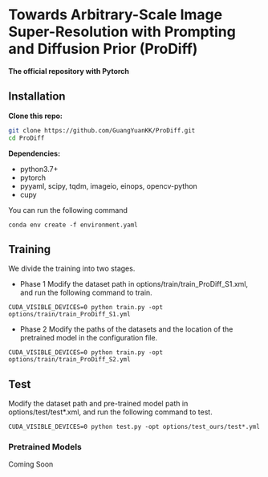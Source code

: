 # Towards Arbitrary-Scale Image Super-Resolution with Prompting and Diffusion Prior (ProDiff)
**The official repository with Pytorch**

## Installation
**Clone this repo:**
```bash
git clone https://github.com/GuangYuanKK/ProDiff.git
cd ProDiff
```
**Dependencies:**
- python3.7+
- pytorch
- pyyaml, scipy, tqdm, imageio, einops, opencv-python
- cupy

You can run the following command
```
conda env create -f environment.yaml
```

## Training
We divide the training into two stages.
-  Phase 1
Modify the dataset path in options/train/train_ProDiff_S1.xml, and run the following command to train.
```
CUDA_VISIBLE_DEVICES=0 python train.py -opt options/train/train_ProDiff_S1.yml
```
-  Phase 2
Modify the paths of the datasets and the location of the pretrained model in the configuration file.
```
CUDA_VISIBLE_DEVICES=0 python train.py -opt options/train/train_ProDiff_S2.yml
```

## Test
Modify the dataset path and pre-trained model path in options/test/test*.xml, and run the following command to test.
```
CUDA_VISIBLE_DEVICES=0 python test.py -opt options/test_ours/test*.yml
```

### Pretrained Models
Coming Soon
